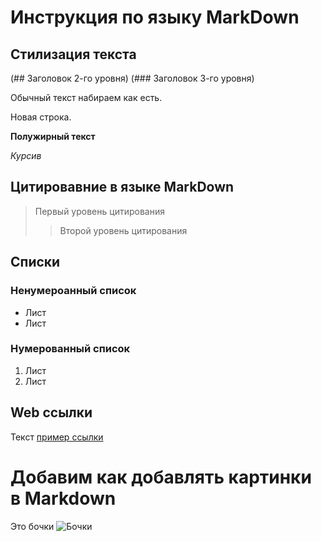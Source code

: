 # Инструкция по языку MarkDown

## Стилизация текста
(## Заголовок 2-го уровня)
(### Заголовок 3-го уровня)

Обычный текст набираем как есть.

Новая строка. 

**Полужирный текст**

*Курсив*

## Цитировавние в языке MarkDown
> Первый уровень цитирования
>> Второй уровень цитирования

## Списки
### Ненумероанный список
* Лист
* Лист

### Нумерованный список
1. Лист
2. Лист

## Web ссылки
Текст [пример ссылки](http.example.com "Всплывающаяя подсказка") 


# Добавим как добавлять картинки в Markdown
Это бочки
![Бочки](бочки.jpeg)